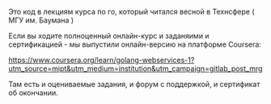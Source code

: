 Это код в лекциям курса по го, который читался весной в Технсфере ( МГУ им. Баумана )

Если вы ходите полноценный онлайн-курс и заданяими и сертификацией - мы выпустили онлайн-версию на платформе Coursera:

https://www.coursera.org/learn/golang-webservices-1?utm_source=mipt&utm_medium=institution&utm_campaign=gitlab_post_mrg 

Там есть и оцениваемые задания, и форум с поддержкой, и сертификат об окончании.
